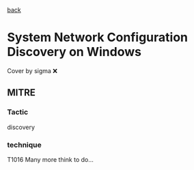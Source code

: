 [back](../index.md)
# System Network Configuration Discovery on Windows
Cover by sigma :x: 
## MITRE
### Tactic
discovery
### technique
T1016
Many more think to do...
